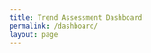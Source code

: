 ```yaml
---
title: Trend Assessment Dashboard
permalink: /dashboard/
layout: page
---
```



<script type="text/javascript" src="https://public.tableau.com/javascripts/api/tableau.embedding.3.latest.min.js">
</script>
<div style="align-items: center; display: flex; justify-content: center;"><tableau-viz hide-tabs="" id="tableauViz" src="https://public.tableau.com/views/SDG-ARM-2024/Story1?" hide-tabs="true", toolbar="hidden"> </tableau-viz></div>
